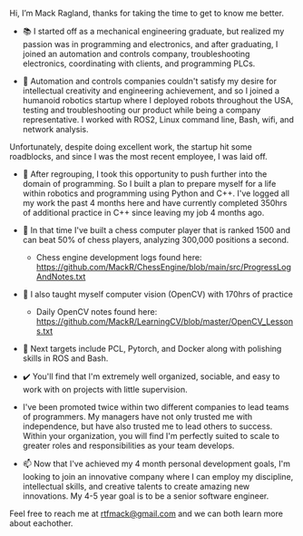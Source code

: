 Hi, I’m Mack Ragland, thanks for taking the time to get to know me better. 

- 📚 I started off as a mechanical engineering graduate, but realized my passion was in programming and electronics, and after graduating, I joined an automation and controls company, troubleshooting electronics, coordinating with clients, and programming PLCs.

- 🦾 Automation and controls companies couldn't satisfy my desire for intellectual creativity and engineering achievement, and so I joined a humanoid robotics startup where I deployed robots throughout the USA, testing and troubleshooting our product while being a company representative. I worked with ROS2, Linux command line, Bash, wifi, and network analysis.

Unfortunately, despite doing excellent work, the startup hit some roadblocks, and since I was the most recent employee, I was laid off. 

- 👀 After regrouping, I took this opportunity to push further into the domain of programming. So I built a plan to prepare myself for a life within robotics and programming using Python and C++. I've logged all my work the past 4 months here and have currently completed 350hrs of additional practice in C++ since leaving my job 4 months ago. 

- 🌱 In that time I've built a chess computer player that is ranked 1500 and can beat 50% of chess players, analyzing 300,000 positions a second. 
  -  Chess engine development logs found here: https://github.com/MackR/ChessEngine/blob/main/src/ProgressLogAndNotes.txt
- 🌱 I also taught myself computer vision (OpenCV) with 170hrs of practice
  - Daily OpenCV notes found here: https://github.com/MackR/LearningCV/blob/master/OpenCV_Lessons.txt

- 🎯 Next targets include PCL, Pytorch, and Docker along with polishing skills in ROS and Bash.

- ✔️ You'll find that I'm extremely well organized, sociable, and easy to work with on projects with little supervision. 

- I've been promoted twice within two different companies to lead teams of programmers. My managers have not only trusted me with independence, but have also trusted me to lead others to success. Within your organization, you will find I'm perfectly suited to scale to greater roles and responsibilities as your team develops. 

- 📫 Now that I've achieved my 4 month personal development goals, I'm looking to join an innovative company where I can employ my discipline, intellectual skills, and creative talents to create amazing new innovations. My 4-5 year goal is to be a senior software engineer.

Feel free to reach me at rtfmack@gmail.com and we can both learn more about eachother. 


<!---
MackR/MackR is a ✨ special ✨ repository because its `README.md` (this file) appears on your GitHub profile.
You can click the Preview link to take a look at your changes.
--->
